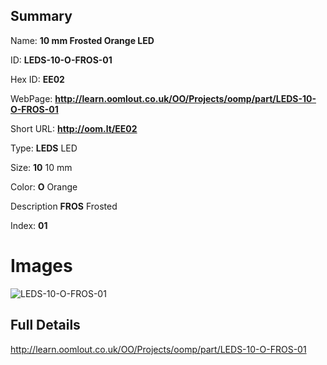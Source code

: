 

## Summary
 
Name: __10 mm Frosted Orange LED__

ID: __LEDS-10-O-FROS-01__

Hex ID: __EE02__

WebPage: __http://learn.oomlout.co.uk/OO/Projects/oomp/part/LEDS-10-O-FROS-01__

Short URL: __http://oom.lt/EE02__


Type: __LEDS__ LED 

Size: __10__ 10 mm 

Color: __O__ Orange 

Description __FROS__ Frosted 

Index: __01__


# Images
![LEDS-10-O-FROS-01](http://oomlout.com/oomp-gen/parts/LEDS-10-O-FROS-01/LEDS-10-O-FROS-01_420.jpg)



## Full Details

 http://learn.oomlout.co.uk/OO/Projects/oomp/part/LEDS-10-O-FROS-01














